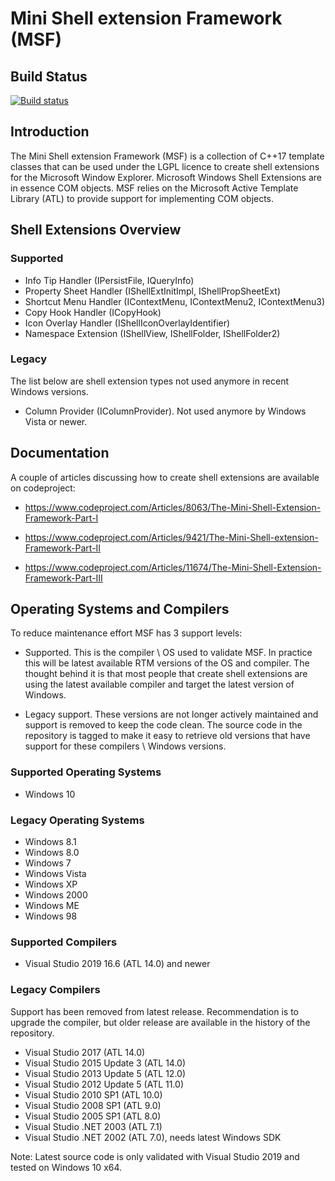 ﻿# Mini Shell extension Framework (MSF)

## Build Status

[![Build status](https://ci.appveyor.com/api/projects/status/9o2gbepqfcw1g141/branch/master?svg=true)](https://ci.appveyor.com/project/vbaderks/msf/branch/master)

## Introduction

The Mini Shell extension Framework (MSF) is a collection of C++17 template classes that can be
used under the LGPL licence to create shell extensions for the Microsoft Window Explorer.
Microsoft Windows Shell Extensions are in essence COM objects. MSF relies on the Microsoft Active Template Library (ATL) to
provide support for implementing COM objects.

## Shell Extensions Overview

### Supported

* Info Tip Handler (IPersistFile, IQueryInfo)
* Property Sheet Handler (IShellExtInitImpl, IShellPropSheetExt)
* Shortcut Menu Handler (IContextMenu, IContextMenu2, IContextMenu3)
* Copy Hook Handler (ICopyHook)
* Icon Overlay Handler (IShellIconOverlayIdentifier)
* Namespace Extension (IShellView, IShellFolder, IShellFolder2)

### Legacy

The list below are shell extension types not used anymore in recent Windows versions.

* Column Provider (IColumnProvider). Not used anymore by Windows Vista or newer.

## Documentation

A couple of articles discussing how to create shell extensions are available on codeproject:

* <https://www.codeproject.com/Articles/8063/The-Mini-Shell-Extension-Framework-Part-I>

* <https://www.codeproject.com/Articles/9421/The-Mini-Shell-extension-Framework-Part-II>

* <https://www.codeproject.com/Articles/11674/The-Mini-Shell-Extension-Framework-Part-III>

## Operating Systems and Compilers

To reduce maintenance effort MSF has 3 support levels:

* Supported. This is the compiler \ OS used to validate MSF.
  In practice this will be latest available RTM versions of the OS and compiler.
  The thought behind it is that most people that create shell extensions are
  using the latest available compiler and target the latest version of Windows.

* Legacy support. These versions are
   not longer actively maintained and support is removed to keep the code clean.
   The source code in the repository is tagged to make it easy to retrieve
   old versions that have support for these compilers \ Windows versions.

### Supported Operating Systems

* Windows 10

### Legacy Operating Systems

* Windows 8.1
* Windows 8.0
* Windows 7
* Windows Vista
* Windows XP
* Windows 2000
* Windows ME
* Windows 98

### Supported Compilers

* Visual Studio 2019 16.6 (ATL 14.0) and newer

### Legacy Compilers

Support has been removed from latest release. Recommendation is to upgrade the compiler, but older release are available in the history of the repository.

* Visual Studio 2017 (ATL 14.0)
* Visual Studio 2015 Update 3 (ATL 14.0)
* Visual Studio 2013 Update 5 (ATL 12.0)
* Visual Studio 2012 Update 5 (ATL 11.0)
* Visual Studio 2010 SP1 (ATL 10.0)
* Visual Studio 2008 SP1 (ATL 9.0)
* Visual Studio 2005 SP1 (ATL 8.0)
* Visual Studio .NET 2003 (ATL 7.1)
* Visual Studio .NET 2002 (ATL 7.0), needs latest Windows SDK

Note: Latest source code is only validated with Visual Studio 2019 and tested on Windows 10 x64.
